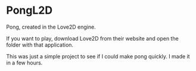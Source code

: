 # PongL2D
Pong, created in the Love2D engine.

If you want to play, download Love2D from their website and open the folder with that application. 

This was just a simple project to see if I could make pong quickly. I made it in a few hours.
